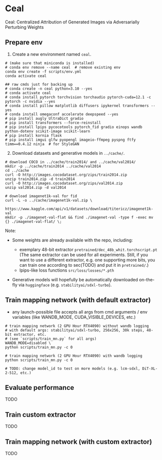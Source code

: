 # Ceal

Ceal: Centralized Attribution of Generated Images via Adversarially Perturbing Weights

## Prepare env

1. Create a new environment named `ceal`.

```shell
# (make sure that miniconda is installed)
# conda env remove --name ceal  # remove existing env
conda env create -f scripts/env.yml
conda activate ceal

## raw cmds just for backing up
# conda create -n ceal python=3.10 --yes
# conda activate ceal
# conda install pytorch torchvision torchaudio pytorch-cuda=12.1 -c pytorch -c nvidia --yes
# conda install pillow matplotlib diffusers ipykernel transformers --yes
# conda install omegaconf accelerate deepspeed --yes
# pip install augly UltraDict gradio
# pip install transformers --force-reinstall
# pip install lpips pycocotools pytorch_fid gradio einops wandb python-dotenv scikit-image scikit-learn 
# pip install kornia flask
# pip install imgui glfw pyopengl imageio-ffmpeg pyspng ftfy timm==0.4.12 ninja  # for StyleGAN
```


2. Download datasets and generative models in `../cache/`.

```shell
# download COCO in ../cache/train2014/ and ../cache/val2014/
mkdir -p ../cache/train2014 ../cache/val2014
cd ../cache
curl -O http://images.cocodataset.org/zips/train2014.zip
unzip train2014.zip -d train2014
curl -O http://images.cocodataset.org/zips/val2014.zip
unzip val2014.zip -d val2014

# download imagenet1k-val for fid
curl -L -o ../cache/imagenet1k-val.zip \
    https://www.kaggle.com/api/v1/datasets/download/titericz/imagenet1k-val
mkdir -p ./imagenet-val-flat && find ./imagenet-val -type f -exec mv {} ./imagenet-val-flat/ \;
```


Note:
- Some weights are already available with the repo, including:
    - exemplary 48-bit extractor `pretrained/dec_48b_whit.torchscript.pt`
    (The same extractor can be used for all experiments. Still, if you want to use a different extractor, e.g. one supporting more bits, you can train one according to sec(TODO) and put it in `pretrained/`.)
    - lpips-like loss functions `src/loss/losses/*.pth`

- Generative models will hopefully be automatically downloaded on-the-fly via `huggingface` (e.g. `stabilityai/sdxl-turbo`).



## Train mapping network (with default extractor)

- any launch-possible file accepts all args from cmd arguments / env variables (like WANDB_MODE, CUDA_VISIBLE_DEVICES, etc.)

```shell
# train mapping network (2 GPU Hour RTX4090) without wandb logging
# with default args: stabilityai/sdxl-turbo, 256x256, 30k steps, 48-bit extractor, etc.
# (see `scripts/train_mn.py` for all args)
WANDB_MODE=disabled \
python scripts/train_mn.py -c 0

# train mapping network (2 GPU Hour RTX4090) with wandb logging
python scripts/train_mn.py -c 0

# TODO: change model_id to test on more models (e.g. lcm-sdxl, DiT-XL-2-512, etc.)
```

## Evaluate performance
TODO
## Train custom extractor
TODO
## Train mapping network (with custom extractor)
TODO